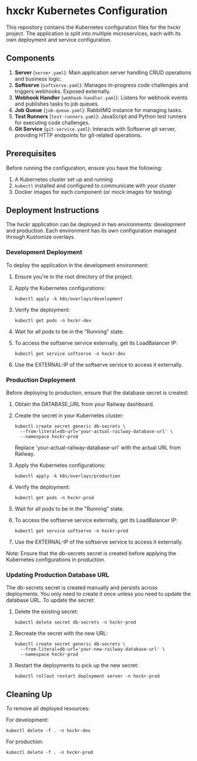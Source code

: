 # hxckr Kubernetes Configuration

This repository contains the Kubernetes configuration files for the hxckr project. The application is split into multiple microservices, each with its own deployment and service configuration.

## Components

1. **Server** (`server.yaml`): Main application server handling CRUD operations and business logic.
2. **Softserve** (`softserve.yaml`): Manages in-progress code challenges and triggers webhooks. Exposed externally.
3. **Webhook Handler** (`webhook-handler.yaml`): Listens for webhook events and publishes tasks to job queues.
4. **Job Queue** (`job-queue.yaml`): RabbitMQ instance for managing tasks.
5. **Test Runners** (`test-runners.yaml`): JavaScript and Python test runners for executing code challenges.
6. **Git Service** (`git-service.yaml`): Interacts with Softserve git server, providing HTTP endpoints for git-related operations.

## Prerequisites

Before running the configuration, ensure you have the following:

1. A Kubernetes cluster set up and running
2. `kubectl` installed and configured to communicate with your cluster
3. Docker images for each component (or mock images for testing)

## Deployment Instructions

The hxckr application can be deployed in two environments: development and production. Each environment has its own configuration managed through Kustomize overlays.

### Development Deployment

To deploy the application in the development environment:

1. Ensure you're in the root directory of the project.

2. Apply the Kubernetes configurations:
   ```
   kubectl apply -k k8s/overlays/development
   ```

3. Verify the deployment:
   ```
   kubectl get pods -n hxckr-dev
   ```

4. Wait for all pods to be in the "Running" state.

5. To access the softserve service externally, get its LoadBalancer IP:
   ```
   kubectl get service softserve -n hxckr-dev
   ```

6. Use the EXTERNAL-IP of the softserve service to access it externally.

### Production Deployment

Before deploying to production, ensure that the database secret is created:

1. Obtain the DATABASE_URL from your Railway dashboard.

2. Create the secret in your Kubernetes cluster:
   ```
   kubectl create secret generic db-secrets \
     --from-literal=db-url='your-actual-railway-database-url' \
     --namespace hxckr-prod
   ```
   Replace 'your-actual-railway-database-url' with the actual URL from Railway.

3. Apply the Kubernetes configurations:
   ```
   kubectl apply -k k8s/overlays/production
   ```

4. Verify the deployment:
   ```
   kubectl get pods -n hxckr-prod
   ```

5. Wait for all pods to be in the "Running" state.

6. To access the softserve service externally, get its LoadBalancer IP:
   ```
   kubectl get service softserve -n hxckr-prod
   ```

7. Use the EXTERNAL-IP of the softserve service to access it externally.

Note: Ensure that the db-secrets secret is created before applying the Kubernetes configurations in production.

### Updating Production Database URL

The db-secrets secret is created manually and persists across deployments. You only need to create it once unless you need to update the database URL. To update the secret:

1. Delete the existing secret:
   ```
   kubectl delete secret db-secrets -n hxckr-prod
   ```

2. Recreate the secret with the new URL:
   ```
   kubectl create secret generic db-secrets \
     --from-literal=db-url='your-new-railway-database-url' \
     --namespace hxckr-prod
   ```

3. Restart the deployments to pick up the new secret:
   ```
   kubectl rollout restart deployment server -n hxckr-prod
   ```

## Cleaning Up

To remove all deployed resources:

For development:
```
kubectl delete -f . -n hxckr-dev
```

For production:
```
kubectl delete -f . -n hxckr-prod
```
